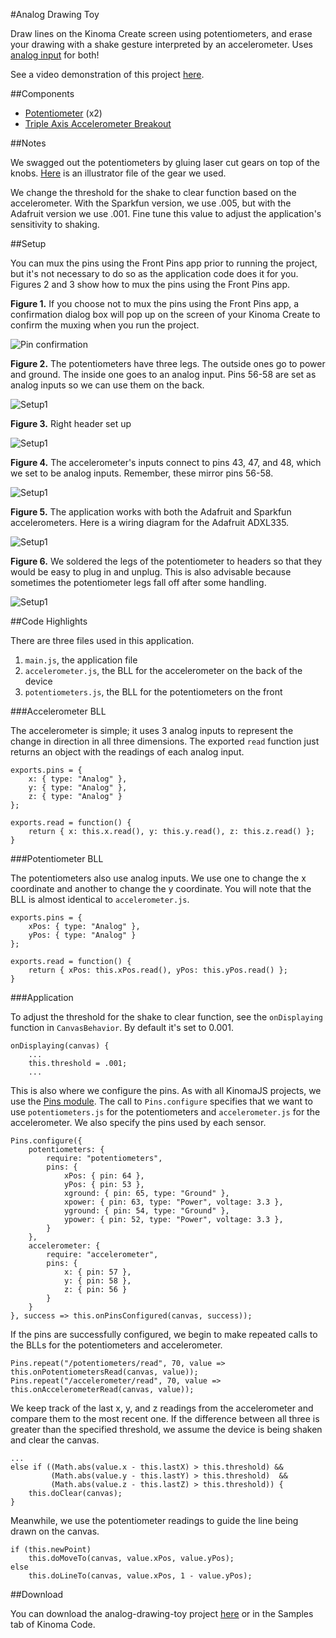 #Analog Drawing Toy

Draw lines on the Kinoma Create screen using potentiometers, and erase your drawing with a shake gesture interpreted by an accelerometer. Uses [analog input](../analog) for both!

See a video demonstration of this project [here](https://youtu.be/bO6Q-1K4klA).

<!--
<iframe width="640" height="360" src="https://www.youtube.com/embed/bO6Q-1K4klA?rel=0&amp;controls=1&amp;showinfo=0&autoplay=0" frameborder="0" allowfullscreen></iframe>
-->

##Components

* [Potentiometer](https://www.sparkfun.com/products/9806) (x2)
* [Triple Axis Accelerometer Breakout](https://www.sparkfun.com/products/9269)

##Notes

We swagged out the potentiometers by gluing laser cut gears on top of the knobs. <a href="media/gear.ai" download>Here</a> is an illustrator file of the gear we used.

We change the threshold for the shake to clear function based on the accelerometer. With the Sparkfun version, we use .005, but with the Adafruit version we use .001. Fine tune this value to adjust the application's sensitivity to shaking.

##Setup

You can mux the pins using the Front Pins app prior to running the project, but it's not necessary to do so as the application code does it for you. Figures 2 and 3 show how to mux the pins using the Front Pins app.

**Figure 1.** If you choose not to mux the pins using the Front Pins app, a confirmation dialog box will pop up on the screen of your Kinoma Create to confirm the muxing when you run the project. 

![Pin confirmation](img/confirmation.png)

**Figure 2.** The potentiometers have three legs. The outside ones go to power and ground. The inside one goes to an analog input. Pins 56-58 are set as analog inputs so we can use them on the back.

![Setup1](img/setup1.jpg)

**Figure 3.** Right header set up

![Setup1](img/setup2.jpg)

**Figure 4.** The accelerometer's inputs connect to pins 43, 47, and 48, which we set to be analog inputs. Remember, these mirror pins 56-58.

![Setup1](img/setup3.jpg)

**Figure 5.** The application works with both the Adafruit and Sparkfun accelerometers. Here is a wiring diagram for the Adafruit ADXL335.

![Setup1](img/setup4.jpg)

**Figure 6.** We soldered the legs of the potentiometer to headers so that they would be easy to plug in and unplug. This is also advisable because sometimes the potentiometer legs fall off after some handling.

![Setup1](img/setup5.jpg)

##Code Highlights

There are three files used in this application.

1. `main.js`, the application file
2. `accelerometer.js`, the BLL for the accelerometer on the back of the device
3. `potentiometers.js`, the BLL for the potentiometers on the front

###Accelerometer BLL

The accelerometer is simple; it uses 3 analog inputs to represent the change in direction in all three dimensions. The exported `read` function just returns an object with the readings of each analog input.

```
exports.pins = {
	x: { type: "Analog" },
	y: { type: "Analog" },
	z: { type: "Analog" }
};

exports.read = function() {
	return { x: this.x.read(), y: this.y.read(), z: this.z.read() };
}
```

###Potentiometer BLL

The potentiometers also use analog inputs. We use one to change the x coordinate and another to change the y coordinate. You will note that the BLL is almost identical to `accelerometer.js`.

```
exports.pins = {
	xPos: { type: "Analog" },
	yPos: { type: "Analog" }
};

exports.read = function() {
	return { xPos: this.xPos.read(), yPos: this.yPos.read() };
}
```

###Application

To adjust the threshold for the shake to clear function, see the `onDisplaying` function in `CanvasBehavior`. By default it's set to 0.001. 

```
onDisplaying(canvas) {
	...
	this.threshold = .001; 
	...
```

This is also where we configure the pins. As with all KinomaJS projects, we use the [Pins module](http://kinoma.com/develop/documentation/create-pins-module). The call to `Pins.configure` specifies that we want to use `potentiometers.js` for the potentiometers and `accelerometer.js` for the accelerometer. We also specify the pins used by each sensor.

```
Pins.configure({
	potentiometers: {
		require: "potentiometers",
		pins: {
			xPos: { pin: 64 },
			yPos: { pin: 53 },
			xground: { pin: 65, type: "Ground" },
			xpower: { pin: 63, type: "Power", voltage: 3.3 },
			yground: { pin: 54, type: "Ground" },
			ypower: { pin: 52, type: "Power", voltage: 3.3 },
		}
	},
	accelerometer: {
		require: "accelerometer",
		pins: {
			x: { pin: 57 }, 
			y: { pin: 58 }, 
			z: { pin: 56 } 
		}
	}
}, success => this.onPinsConfigured(canvas, success));
```

If the pins are successfully configured, we begin to make repeated calls to the BLLs for the potentiometers and accelerometer.

```
Pins.repeat("/potentiometers/read", 70, value => this.onPotentiometersRead(canvas, value));
Pins.repeat("/accelerometer/read", 70, value => this.onAccelerometerRead(canvas, value));
```

We keep track of the last x, y, and z readings from the accelerometer and compare them to the most recent one. If the difference between all three is greater than the specified threshold, we assume the device is being shaken and clear the canvas.

```
...
else if ((Math.abs(value.x - this.lastX) > this.threshold) && 
		 (Math.abs(value.y - this.lastY) > this.threshold)  &&
		 (Math.abs(value.z - this.lastZ) > this.threshold)) {
	this.doClear(canvas);
}
```

Meanwhile, we use the potentiometer readings to guide the line being drawn on the canvas.

```
if (this.newPoint)
	this.doMoveTo(canvas, value.xPos, value.yPos);
else
	this.doLineTo(canvas, value.xPos, 1 - value.yPos);
```

##Download

You can download the analog-drawing-toy project [here](https://github.com/Kinoma/KPR-examples/tree/master/analog-drawing-toy) or in the Samples tab of Kinoma Code.
